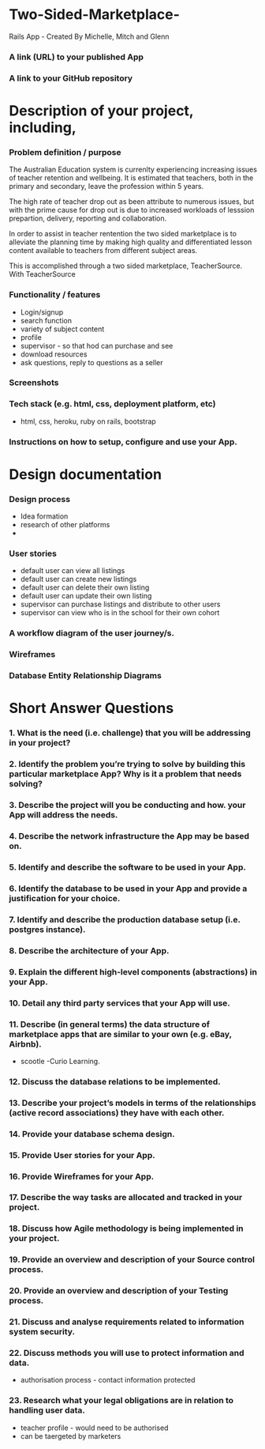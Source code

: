 # Two-Sided-Marketplace-
Rails App - Created By Michelle, Mitch and Glenn

### A link (URL) to your published App
### A link to your GitHub repository

# Description of your project, including,
### Problem definition / purpose

The Australian Education system is currenlty experiencing increasing issues of teacher retention and wellbeing. It is estimated that teachers, both in the primary and secondary, leave the profession within 5 years. 

The high rate of teacher drop out as been attribute to numerous issues, but with the prime cause for drop out is due to increased workloads of lesssion prepartion, delivery, reporting and collaboration. 

In order to assist in teacher rentention the two sided marketplace is to alleviate the planning time by making high quality and differentiated lesson content available to teachers from different subject areas. 

This is accomplished through a two sided marketplace, TeacherSource. With TeacherSource 


### Functionality / features
- Login/signup
- search function
- variety of subject content
- profile
- supervisor - so that hod can purchase and see
- download resources
- ask questions, reply to questions as a seller




### Screenshots

### Tech stack (e.g. html, css, deployment platform, etc)
- html, css, heroku, ruby on rails, bootstrap
### Instructions on how to setup, configure and use your App.


# Design documentation 
### Design process
- Idea formation
- research of other platforms
- 

### User stories
- default user can view all listings
- default user can create new listings
- default user can delete their own listing
- default user can update their own listing
- supervisor can purchase listings and distribute to other users
- supervisor can view who is in the school for their own cohort

### A workflow diagram of the user journey/s.



### Wireframes

### Database Entity Relationship Diagrams



# Short Answer Questions
### 1. What is the need (i.e. challenge) that you will be addressing in your project?

### 2. Identify the problem you’re trying to solve by building this particular marketplace App? Why is it a problem that needs solving?
### 3. Describe the project will you be conducting and how. your App will address the needs.
### 4. Describe the network infrastructure the App may be based on.
### 5. Identify and describe the software to be used in your App.
### 6. Identify the database to be used in your App and provide a justification for your choice.
### 7. Identify and describe the production database setup (i.e. postgres instance).
### 8. Describe the architecture of your App.

### 9. Explain the different high-level components (abstractions) in your App.
### 10. Detail any third party services that your App will use.
### 11. Describe (in general terms) the data structure of marketplace apps that are similar to your own (e.g. eBay, Airbnb).
- scootle
-Curio Learning.
### 12. Discuss the database relations to be implemented.
### 13. Describe your project’s models in terms of the relationships (active record associations) they have with each other.
### 14. Provide your database schema design.
### 15. Provide User stories for your App.
### 16. Provide Wireframes for your App.
### 17. Describe the way tasks are allocated and tracked in your project.
### 18. Discuss how Agile methodology is being implemented in your project.
### 19. Provide an overview and description of your Source control process.
### 20. Provide an overview and description of your Testing process.
### 21. Discuss and analyse requirements related to information system security.
### 22. Discuss methods you will use to protect information and data.
- authorisation process - contact information protected
### 23. Research what your legal obligations are in relation to handling user data.
- teacher profile - would need to be authorised
- can be taergeted by marketers
